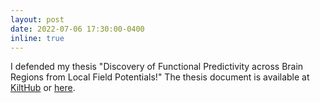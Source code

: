 ```yaml
---
layout: post
date: 2022-07-06 17:30:00-0400
inline: true
---
```


I defended my thesis "Discovery of Functional Predictivity across Brain Regions from Local Field Potentials!" The thesis document is available at [KiltHub](https://kilthub.cmu.edu/articles/thesis/Discovery_of_Functional_Predictivity_across_Brain_Regions_from_Local_Field_Potentials/21208121) or [here](/assets/pdf/hbong_phd_sds_2022.pdf).